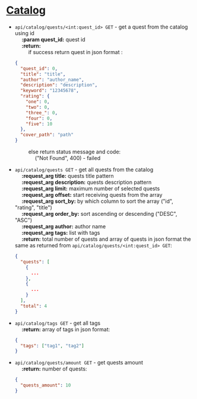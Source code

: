 # [Catalog](#catalog)
  - `api/catalog/quests/<int:quest_id> GET` - get a quest from the catalog using id  
    &emsp; **:param quest_id:** quest id  
    &emsp; **:return:**  
    &emsp; &emsp; if success return quest in json format :   
    ```json
    {  
      "quest_id": 0,  
      "title": "title",  
      "author": "author_name",  
      "description": "description",  
      "keyword": "12345678",  
      "rating": {
        "one": 0,
        "two": 0,
        "three_": 0,
        "four": 0,
        "five": 10
      },  
      "cover_path": "path"  
    }
    ```  
    &emsp; &emsp; else return status message and code:  
    &emsp; &emsp; &emsp; ("Not Found", 400) - failed

  - `api/catalog/quests GET` - get all quests from the catalog  
      &emsp; **:request_arg title:** quests title pattern  
      &emsp; **:request_arg description:** quests description pattern  
      &emsp; **:request_arg limit:** maximum number of selected quests  
      &emsp; **:request_arg offset:** start receiving quests from the array  
      &emsp; **:request_arg sort_by:** by which column to sort the array ("id", "rating", "title")  
      &emsp; **:request_arg order_by:** sort ascending or descending ("DESC", "ASC")  
      &emsp; **:request_arg author:** author name  
      &emsp; **:request_arg tags:** list with tags   
      &emsp; **:return:** total number of quests and array of quests in json format the same as returned from `api/catalog/quests/<int:quest_id> GET`:
      ```json
      {
        "quests": [
          {
            ...
          },
          {
            ...
          }
        ],
        "total": 4
      }
      ```

  - `api/catalog/tags GET` - get all tags  
      &emsp; **:return:** array of tags in json format:  
      ```json
      {  
        "tags": ["tag1", "tag2"]  
      }  
      ```

  - `api/catalog/quests/amount GET` - get quests amount  
      &emsp; **:return:** number of quests:  
      ```json
      {  
        "quests_amount": 10  
      }  
      ```